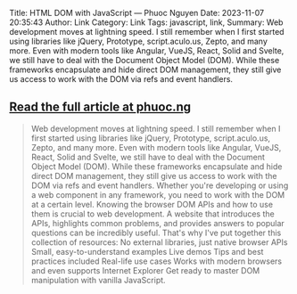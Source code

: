 Title: HTML DOM with JavaScript — Phuoc Nguyen
Date: 2023-11-07 20:35:43
Author: Link
Category: Link
Tags: javascript, link, 
Summary: Web development moves at lightning speed. I still remember when I first started using libraries like jQuery, Prototype, script.aculo.us, Zepto, and many more. Even with modern tools like Angular, VueJS, React, Solid and Svelte, we still have to deal with the Document Object Model (DOM). While these frameworks encapsulate and hide direct DOM management, they still give us access to work with the DOM via refs and event handlers.

## [Read the full article at phuoc.ng](https://phuoc.ng/collection/html-dom/)
> Web development moves at lightning speed. I still remember when I first started using libraries like jQuery, Prototype, script.aculo.us, Zepto, and many more. Even with modern tools like Angular, VueJS, React, Solid and Svelte, we still have to deal with the Document Object Model (DOM). While these frameworks encapsulate and hide direct DOM management, they still give us access to work with the DOM via refs and event handlers.
> Whether you're developing or using a web component in any framework, you need to work with the DOM at a certain level. Knowing the browser DOM APIs and how to use them is crucial to web development. A website that introduces the APIs, highlights common problems, and provides answers to popular questions can be incredibly useful.
> That's why I've put together this collection of resources:
> No external libraries, just native browser APIs
> Small, easy-to-understand examples
> Live demos
> Tips and best practices included
> Real-life use cases
> Works with modern browsers and even supports Internet Explorer
> Get ready to master DOM manipulation with vanilla JavaScript.

